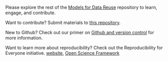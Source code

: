 Please explore the rest of the [Models for Data Reuse](https://github.com/Orthogonal-Research-Lab/Models-for-Data-Reuse) repository to learn, engage, and contribute.

Want to contribute? Submit materials to [this repository](https://github.com/Orthogonal-Research-Lab/Models-for-Data-Reuse/tree/master/Contribution%20Submission).

New to Github? Check out our primer on [Github and version control](--) for more information.

Want to learn more about reproducibility? Check out the Reproducibility for Everyone initiative. [website](https://orthogonal-research-lab.github.io/reproducibility-website/), [Open Science Framework](https://osf.io/4u8s9/)
